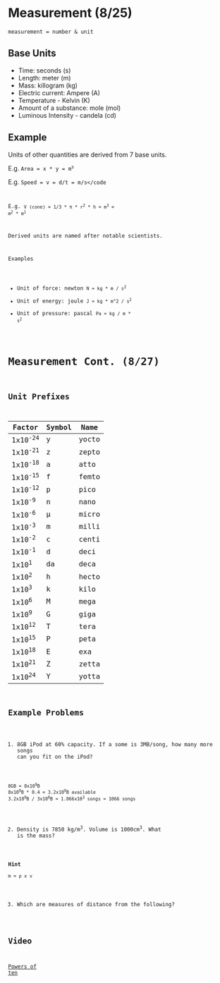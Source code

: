 # Measurement (8/25)

`measurement = number & unit`

## Base Units
- Time: seconds (s)
- Length: meter (m)
- Mass: killogram (kg)
- Electric current: Ampere (A)
- Temperature - Kelvin (K)
- Amount of a substance: mole (mol)
- Luminous Intensity - candela (cd)

## Example

Units of other quantities are derived from 7 base units.

E.g. <code>Area = x * y = m<sup>s</sup></code>

E.g. <code>Speed = v = d/t = m/s</code

E.g. <code>V (cone) = 1/3 * π * r<sup>2</sup> * h = m<sup>3</sup> = m<sup>2</sup> * m<sup>1</sup></code>

Derived units are named after notable scientists.

Examples

- Unit of force: newton <code>N = kg * m / s<sup>2</sup></code>
- Unit of energy: joule <code>J = kg * m^2 / s<sup>2</sup></code>
- Unit of pressure: pascal <code>Pa = kg / m * s<sup>2</sup></code>

# Measurement Cont. (8/27)

## Unit Prefixes

|Factor		     |Symbol |Name   |
|--------------------|-------|-------|
| 1x10<sup>-24</sup> |   y   | yocto |
| 1x10<sup>-21</sup> |   z   | zepto |
| 1x10<sup>-18</sup> |   a   | atto  |
| 1x10<sup>-15</sup> |   f   | femto |
| 1x10<sup>-12</sup> |   p   | pico  |
| 1x10<sup>-9</sup>  |   n   | nano  |
| 1x10<sup>-6</sup>  |   µ   | micro |
| 1x10<sup>-3</sup>  |   m   | milli |
| 1x10<sup>-2</sup>  |   c   | centi | 
| 1x10<sup>-1</sup>  |   d   | deci  |
| 1x10<sup>1</sup>   |   da  | deca  |
| 1x10<sup>2</sup>   |   h   | hecto |
| 1x10<sup>3</sup>   |   k   | kilo  |
| 1x10<sup>6</sup>   |   M   | mega  |
| 1x10<sup>9</sup>   |   G   | giga  |
| 1x10<sup>12</sup>  |   T   | tera  |
| 1x10<sup>15</sup>  |   P   | peta  |
| 1x10<sup>18</sup>  |   E   | exa   |
| 1x10<sup>21</sup>  |   Z   | zetta |
| 1x10<sup>24</sup>  |   Y   | yotta |

## Example Problems

1. 8GB iPod at 60% capacity. If a some is 3MB/song, how many more songs can you fit on the iPod?

<code>
8GB = 8x10<sup>9</sup>B   
8x10<sup>9</sup>B * 0.4 = 3.2x10<sup>9</sup>B available   
3.2x10<sup>9</sup>B / 3x10<sup>6</sup>B = 1.066x10<sup>3</sup> songs = 1066 songs  
</code>

2. Density is 7850 kg/m<sup>3</sup>. Volume is 1000cm<sup>3</sup>. What is the mass?

**Hint**  
`m = ρ x v`



3. Which are measures of distance from the following?

## Video

[Powers of ten](https://www.youtube.com/watch?v=0fKBhvDjuy0)  
